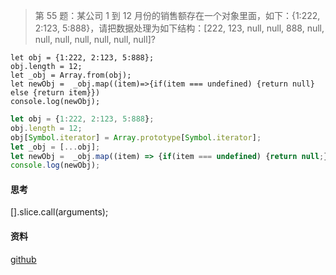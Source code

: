>第 55 题：某公司 1 到 12 月份的销售额存在一个对象里面，如下：{1:222, 2:123, 5:888}，请把数据处理为如下结构：[222, 123, null, null, 888, null, null, null, null, null, null, null]?

```javscript
let obj = {1:222, 2:123, 5:888};
obj.length = 12;
let _obj = Array.from(obj);
let newObj =  _obj.map((item)=>{if(item === undefined) {return null} else {return item}})
console.log(newObj);
```
```javascript
let obj = {1:222, 2:123, 5:888};
obj.length = 12;
obj[Symbol.iterator] = Array.prototype[Symbol.iterator];
let _obj = [...obj];
let newObj =  _obj.map((item) => {if(item === undefined) {return null;} else {return item;}});
console.log(newObj);
```


#### 思考
[].slice.call(arguments);

#### 资料
[github](https://github.com/Advanced-Frontend/Daily-Interview-Question/issues/96)

